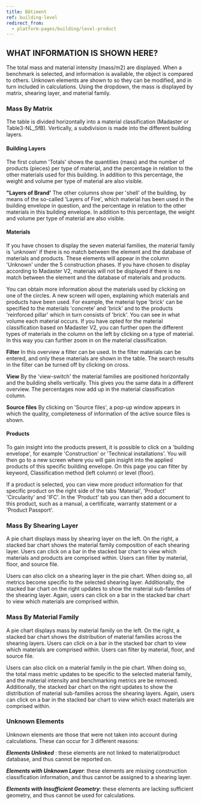 ```yaml
---
title: Bâtiment
ref: building-level
redirect_from:
  - platform-pages/building/level-product
---
```


## WHAT INFORMATION IS SHOWN HERE?
The total mass and material intensity (mass/m2) are displayed. When a benchmark is selected, and information is available, the object is compared to others. Unknown elements are shown to so they can be modified, and in turn included in calculations. Using the dropdown, the mass is displayed by matrix, shearing layer, and material family. 

### Mass By Matrix
The table is divided horizontally into a material classification (Madaster or Table3-NL_SfB). Vertically, a subdivision is made into the different building layers.

#### Building Layers
The first column 'Totals' shows the quantities (mass) and the number of products (pieces) per type of material, and the percentage in relation to the other materials used for this building. In addition to this percentage, the weight and volume per type of material are also visible.

**"Layers of Brand'** The other columns show per 'shell' of the building, by means of the so-called 'Layers of Fire', which material has been used in the building envelope in question, and the percentage in relation to the other materials in this building envelope. In addition to this percentage, the weight and volume per type of material are also visible.

#### Materials
If you have chosen to display the seven material families, the material family is 'unknown' if there is no match between the element and the database of materials and products. These elements will appear in the column 'Unknown' under the 5 construction phases. If you have chosen to display according to Madaster V2, materials will not be displayed if there is no match between the element and the database of materials and products.

You can obtain more information about the materials used by clicking on one of the circles. A new screen will open, explaining which materials and products have been used. For example, the material type 'brick' can be specified to the materials 'concrete' and 'brick' and to the products 'reinforced pillar' which in turn consists of 'brick'. You can see in what volume each material occurs. If you have opted for the material classification based on Madaster V2, you can further open the different types of materials in the column on the left by clicking on a type of material. In this way you can further zoom in on the material classification.

**Filter**
In this overview a filter can be used. In the filter materials can be entered, and only these materials are shown in the table. The search results in the filter can be turned off by clicking on cross.

**View** 
By the 'view-switch' the material families are positioned horizontally and the building shells vertically. This gives you the same data in a different overview. The percentages now add up in the material classification column.

**Source files** 
By clicking on 'Source files', a pop-up window appears in which the quality, completeness of information of the active source files is shown.


#### Products
To gain insight into the products present, it is possible to click on a 'building envelope', for example 'Construction' or 'Technical installations'. You will then go to a new screen where you will gain insight into the applied products of this specific building envelope. On this page you can filter by keyword, Classification method (left column) or level (floor).

If a product is selected, you can view more product information for that specific product on the right side of the tabs 'Material', 'Product' 'Circularity' and 'IFC'. In the 'Product' tab you can then add a document to this product, such as a manual, a certificate, warranty statement or a 'Product Passport'.

### Mass By Shearing Layer
A pie chart displays mass by shearing layer on the left. On the right, a stacked bar chart shows the material family composition of each shearing layer. Users can click on a bar in the stacked bar chart to view which materials and products are comprised within. Users can filter by material, floor, and source file.

Users can also click on a shearing layer in the pie chart. When doing so, all metrics become specific to the selected shearing layer. Additionally, the stacked bar chart on the right updates to show the material sub-families of the shearing layer. Again, users can click on a bar in the stacked bar chart to view which materials are comprised within. 

### Mass By Material Family
A pie chart displays mass by material family on the left. On the right, a stacked bar chart shows the distribution of material families across the shearing layers. Users can click on a bar in the stacked bar chart to view which materials are comprised within. Users can filter by material, floor, and source file.

Users can also click on a material family in the pie chart. When doing so, the total mass metric updates to be specific to the selected material family, and the material intensity and benchmarking metrics are be removed. Additionally, the stacked bar chart on the right updates to show the distribution of material sub-families across the shearing layers. Again, users can click on a bar in the stacked bar chart to view which exact materials are comprised within. 

### Unknown Elements
Unknown elements are those that were not taken into account during calculations. These can occur for 3 different reasons:

__*Elements Unlinked*__ : these elements are not linked to material/product database, and thus cannot be reported on.

__*Elements with Unknown Layer*__: these elements are missing construction classification information, and thus cannot be assigned to a shearing layer.

__*Elements with Insufficient Geometry*__: these elements are lacking sufficient geometry, and thus cannot be used for calculations.
